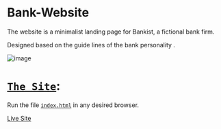 # Bank-Website
The website is a minimalist landing page for Bankist, a fictional bank firm.

Designed based on the guide lines of the bank personality .

![image](https://user-images.githubusercontent.com/97041347/171187279-6bb02b7f-3780-4db0-bbb3-ae6730f424dd.png)

# [`The Site`](index.html):
Run the file [`index.html`](index.html) in any desired browser.

[Live Site]([https://tomer-react-meals.netlify.app/](https://tarmon329.github.io/Bank-Website/))
